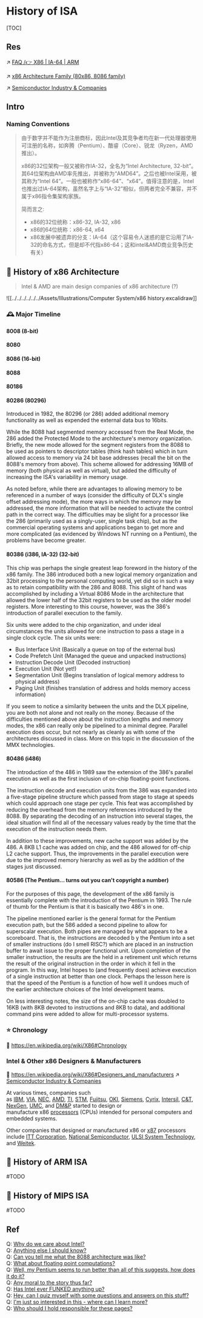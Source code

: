 # History of ISA

[TOC]



## Res
↗ [FAQ /👉 X86 | IA-64 | ARM](../../FAQ.md#👉%20X86%20|%20IA-64%20|%20ARM)

↗ [x86 Architecture Family (80x86, 8086 family)](../CISC%20(Complex%20Instruction%20Set%20Computer)/x86%20Architecture%20Family%20(80x86,%208086%20family)/x86%20Architecture%20Family%20(80x86,%208086%20family).md)

↗ [Semiconductor Industry & Companies](../../../../Electronic%20&%20Information%20Fields%20Research/Semiconductor%20Industry%20&%20Companies/Semiconductor%20Industry%20&%20Companies.md)



## Intro
### Naming Conventions
> 由于数字并不能作为注册商标，因此Intel及其竞争者均在新一代处理器使用可注册的名称，如奔腾（Pentium）、酷睿（Core）、锐龙（Ryzen，AMD推出）。
> 
> x86的32位架构一般又被称作IA-32，全名为“Intel Architecture, 32-bit”。其64位架构由AMD率先推出，并被称为“AMD64”。之后也被Intel采用，被其称为“Intel 64”。一般也被称作“x86-64”、“x64”。值得注意的是，Intel也推出过IA-64架构，虽然名字上与“IA-32”相似，但两者完全不兼容，并不属于x86指令集架构家族。
> 
> 简而言之:
> - x86的32位统称：x86-32, IA-32, x86
> - x86的64位统称：x86-64, x64
> - x86发展中被遗弃的分支：IA-64（这个容易令人迷惑的是它沿用了IA-32的命名方式，但是却不代指x86-64；这和intel&AMD商业竞争历史有关）



## 🎯 History of x86 Architecture
> Intel & AMD are main design companies of x86 architecture (?)  

![[../../../../../../Assets/Illustrations/Computer System/x86 history.excalidraw]]

### 🕰️ Major Timeline
#### 8008 (8-bit)

#### 8080

#### 8086 (16-bit)

#### 8088

#### 80186

#### 80286 (80296) 
Introduced in 1982, the 80296 (or 286) added additional memory functionality as well as expended the external data bus to 16bits.

While the 8088 had segmented memory accessed from the Real Mode, the 286 added the Protected Mode to the architecture's memory organization. Briefly, the new mode allowed for the segment registers from the 8088 to be used as pointers to descriptor tables (think hash tables) which in turn allowed access to memory via 24 bit base addresses (recall the bit on the 8088's memory from above). This scheme allowed for addressing 16MB of memory (both physical as well as virtual), but added the difficulty of increasing the ISA's variability in memory usage.

As noted before, while there are advantages to allowing memory to be referenced in a number of ways (consider the difficulty of DLX's single offset addressing mode), the more ways in which the memory may be addressed, the more information that will be needed to activate the control path in the correct way. The difficulties may be slight for a processor like the 286 (primarily used as a singly-user, single task chip), but as the commercial operating systems and applications began to get more and more complicated (as evidenced by Windows NT running on a Pentium), the problems have become greater.

#### 80386 (i386, IA-32) (32-bit)
This chip was perhaps the single greatest leap foreword in the history of the x86 family. The 386 introduced both a new logical memory organization and 32bit processing to the personal computing world, yet did so in such a way as to retain compatibility with the 286 and 8088. This slight of hand was accomplished by including a Virtual 8086 Mode in the architecture that allowed the lower half of the 32bit registers to be used as the older model registers. More interesting to this course, however, was the 386's introduction of parallel execution to the family.

Six units were added to the chip organization, and under ideal circumstances the units allowed for one instruction to pass a stage in a single clock cycle. The six units were:

- Bus Interface Unit (Basically a queue on top of the external bus)
- Code Prefetch Unit (Managed the queue and unpacked instructions)
- Instruction Decode Unit (Decoded instruction)
- Execution Unit (Not yet!)
- Segmentation Unit (Begins translation of logical memory address to physical address)
- Paging Unit (finishes translation of address and holds memory access information)

If you seem to notice a similarity between the units and the DLX pipeline, you are both not alone and not really on the money. Because of the difficulties mentioned above about the instruction lengths and memory modes, the x86 can really only be pipelined to a minimal degree. Parallel execution does occur, but not nearly as cleanly as with some of the architectures discussed in class. More on this topic in the discussion of the MMX technologies.

#### 80486 (i486)
The introduction of the 486 in 1989 saw the extension of the 386's parallel execution as well as the first inclusion of on-chip floating-point functions.

The instruction decode and execution units from the 386 was expanded into a five-stage pipeline structure which passed from stage to stage at speeds which could approach one stage per cycle. This feat was accomplished by reducing the overhead from the memory references introduced by the 8088. By separating the decoding of an instruction into several stages, the ideal situation will find all of the necessary values ready by the time that the execution of the instruction needs them.

In addition to these improvements, new cache support was added by the 486. A 8KB L1 cache was added on chip, and the 486 allowed for off-chip L2 cache support. Thus, the improvements in the parallel execution were due to the improved memory hierarchy as well as by the addition of the stages just discussed.

#### 80586 (The Pentium... turns out you can't copyright a number)
For the purposes of this page, the development of the x86 family is essentially complete with the introduction of the Pentium in 1993. The rule of thumb for the Pentium is that it is basically two 486's in one.

The pipeline mentioned earlier is the general format for the Pentium execution path, but the 586 added a second pipeline to allow for superscalar execution. Both pipes are managed by what appears to be a scoreboard. That is, the instructions are decoded b y the Pentium into a set of smaller instructions (do I smell RISC?) which are placed in an instruction buffer to await issue to the proper functional unit. Upon completion of the smaller instruction, the results are the held in a retirement unit which returns the result of the original instruction in the order in which it fell in the program. In this way, Intel hopes to (and frequently does) achieve execution of a single instruction at better than one clock. Perhaps the lesson here is that the speed of the Pentium is a function of how well it undoes much of the earlier architecture choices of the Intel development teams.

On less interesting notes, the size of the on-chip cache was doubled to 16KB (with 8KB devoted to instructions and 8KB to data), and additional command pins were added to allow for multi-processor systems.


### ⭐ Chronology
🔗 https://en.wikipedia.org/wiki/X86#Chronology


### Intel & Other x86 Designers & Manufacturers
🔗 https://en.wikipedia.org/wiki/X86#Designers_and_manufacturers
↗ [Semiconductor Industry & Companies](../../../../Electronic%20&%20Information%20Fields%20Research/Semiconductor%20Industry%20&%20Companies/Semiconductor%20Industry%20&%20Companies.md)

At various times, companies such as [IBM](https://en.wikipedia.org/wiki/IBM "IBM"), [VIA](https://en.wikipedia.org/wiki/VIA_Technologies "VIA Technologies"), [NEC](https://en.wikipedia.org/wiki/NEC "NEC"), [AMD](https://en.wikipedia.org/wiki/AMD "AMD"), [TI](https://en.wikipedia.org/wiki/Texas_Instruments "Texas Instruments"), [STM](https://en.wikipedia.org/wiki/STMicroelectronics "STMicroelectronics"), [Fujitsu](https://en.wikipedia.org/wiki/Fujitsu "Fujitsu"), [OKI](https://en.wikipedia.org/wiki/Oki_Electric_Industry "Oki Electric Industry"), [Siemens](https://en.wikipedia.org/wiki/Siemens "Siemens"), [Cyrix](https://en.wikipedia.org/wiki/Cyrix "Cyrix"), [Intersil](https://en.wikipedia.org/wiki/Intersil "Intersil"), [C&T](https://en.wikipedia.org/wiki/Chips_and_Technologies "Chips and Technologies"), [NexGen](https://en.wikipedia.org/wiki/NexGen "NexGen"), [UMC](https://en.wikipedia.org/wiki/United_Microelectronics_Corporation "United Microelectronics Corporation"), and [DM&P](https://en.wikipedia.org/wiki/Vortex86 "Vortex86") started to design or manufacture x86 [processors](https://en.wikipedia.org/wiki/Central_processing_unit "Central processing unit") (CPUs) intended for personal computers and embedded systems. 

Other companies that designed or manufactured x86 or [x87](https://en.wikipedia.org/wiki/X87 "X87") processors include [ITT Corporation](https://en.wikipedia.org/wiki/ITT_Corporation "ITT Corporation"), [National Semiconductor](https://en.wikipedia.org/wiki/National_Semiconductor "National Semiconductor"), [ULSI System Technology](https://en.wikipedia.org/w/index.php?title=ULSI_System_Technology&action=edit&redlink=1 "ULSI System Technology (page does not exist)"), and [Weitek](https://en.wikipedia.org/wiki/Weitek "Weitek").



## 🎯 History of ARM ISA
#TODO 


## 🎯 History of MIPS ISA
#TODO 




## Ref
[x86\x86-64\IA-32\IA-64]: https://www.cnblogs.com/wangyichao/p/4270394.html

[被我们熟知的X86，IA(Intel Architecture),ARM架构是什么样的历史]: https://blog.csdn.net/weixin_41831919/article/details/106168030

[ARM 架构]: https://zh.wikipedia.org/zh-hans/ARM架構

[👍 Timeline: A brief history of the x86 microprocessor]: https://www.computerworld.com/article/2535019/timeline--a-brief-history-of-the-x86-microprocessor.html


[👍 x86: Evolution of an Architecture]: https://www.cs.umd.edu/users/meesh/cmsc411/website/projects/blunck/x86.html

Q: [Why do we care about Intel?](https://www.cs.umd.edu/users/meesh/cmsc411/website/projects/blunck/x86.html#whycare)  
Q: [Anything else I should know?](https://www.cs.umd.edu/users/meesh/cmsc411/website/projects/blunck/x86.html#else)  
Q: [Can you tell me what the 8088 architecture was like?](https://www.cs.umd.edu/users/meesh/cmsc411/website/projects/blunck/x86.html#oldstuff)  
Q: [What about floating point computations?](https://www.cs.umd.edu/users/meesh/cmsc411/website/projects/blunck/x86.html#floats)  
Q: [Well, my Pentium seems to run better than all of this suggests, how does it do it?](https://www.cs.umd.edu/users/meesh/cmsc411/website/projects/blunck/x86.html#Pent_better)  
Q: [Any moral to the story thus far?](https://www.cs.umd.edu/users/meesh/cmsc411/website/projects/blunck/x86.html#moral)  
Q: [Has Intel ever FUNKED anything up?](https://www.cs.umd.edu/users/meesh/cmsc411/website/projects/blunck/mmx1.html)  
Q: [Hey, can I quiz myself with some questions and answers on this stuff?](https://www.cs.umd.edu/users/meesh/cmsc411/website/projects/blunck/x86QA.html)  
Q: [I'm just so interested in this - where can I learn more?](https://www.cs.umd.edu/users/meesh/cmsc411/website/projects/blunck/x86.html#moreinfo)  
Q: [Who should I hold responsible for these pages?](https://www.cs.umd.edu/users/meesh/cmsc411/website/projects/blunck/x86.html#whodidit)

[👍 x86]: https://en.wikipedia.org/wiki/X86#History


